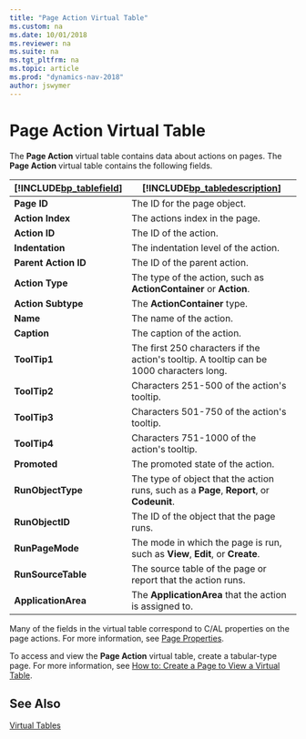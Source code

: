 ```yaml
---
title: "Page Action Virtual Table"
ms.custom: na
ms.date: 10/01/2018
ms.reviewer: na
ms.suite: na
ms.tgt_pltfrm: na
ms.topic: article
ms.prod: "dynamics-nav-2018"
author: jswymer
---
```


# Page Action Virtual Table
The **Page Action** virtual table contains data about actions on pages. The **Page Action** virtual table contains the following fields.   
 
|[!INCLUDE[bp_tablefield](includes/bp_tablefield_md.md)]|[!INCLUDE[bp_tabledescription](includes/bp_tabledescription_md.md)]|  
|---------------------------------|---------------------------------------|  
|**Page ID**|The ID for the page object.|  
|**Action Index**|The actions index in the page. |  
|**Action ID**|The ID of the action.|  
|**Indentation**|The indentation level of the action.|  
|**Parent Action ID**|The ID of the parent action.|  
|**Action Type**|The type of the action, such as **ActionContainer** or **Action**.|  
|**Action Subtype**|The **ActionContainer** type.|  
|**Name**|The name of the action.|  
|**Caption**|The caption of the action.|  
|**ToolTip1**|The first 250 characters if the action's tooltip. A tooltip can be 1000 characters long.| 
|**ToolTip2**|Characters 251-500 of the action's tooltip. |  
|**ToolTip3**|Characters 501-750 of the action's tooltip. |  
|**ToolTip4**|Characters 751-1000 of the action's tooltip. |   
|**Promoted**|The promoted state of the action.|  
|**RunObjectType**|The type of object that the action runs, such as a **Page**, **Report**, or **Codeunit**.|  
|**RunObjectID**|The ID of the object that the page runs.|  
|**RunPageMode**|The mode in which the page is run, such as **View**, **Edit**, or **Create**.|  
|**RunSourceTable**|The source table of the page or report that the action runs.|  
|**ApplicationArea**|The **ApplicationArea** that the action is assigned to.|  

Many of the fields in the virtual table correspond to C/AL properties on the page actions. For more information, see [Page Properties](Page-Properties.md).  
  
To access and view the **Page Action** virtual table, create a tabular-type page. For more information, see [How to: Create a Page to View a Virtual Table](How-to--Create-a-Page-to-View-a-Virtual-Table.md). 
  
## See Also  
 [Virtual Tables](Virtual-Tables.md)